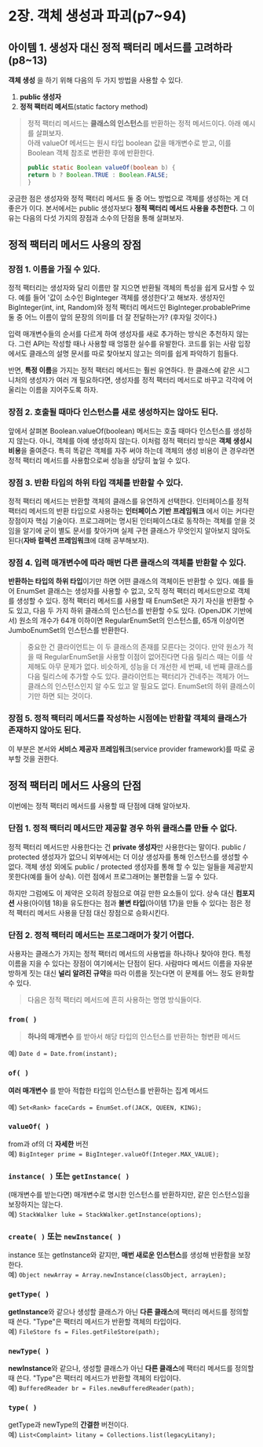 # 2장. 객체 생성과 파괴(p7~94)

## 아이템 1. 생성자 대신 정적 팩터리 메서드를 고려하라(p8~13)

**객체 생성** 을 하기 위해 다음의 두 가지 방법을 사용할 수 있다.

1. **public 생성자**
2. **정적 팩터리 메서드**(static factory method)

> 정적 팩터리 메서드는 **클래스의 인스턴스**를 반환하는 정적 메서드이다. 아래 예시를 살펴보자. <br/> 아래 valueOf 메서드는 원시 타입 boolean 값을 매개변수로 받고, 이를 Boolean 객체 참조로 변환한 후에 반환한다.
>
> ```java
> public static Boolean valueOf(boolean b) {
> return b ? Boolean.TRUE : Boolean.FALSE;
> }
> ```

궁금한 점은 생성자와 정적 팩터리 메서드 둘 중 어느 방법으로 객체를 생성하는 게 더 좋은가 이다. 본서에서는 public 생성자보다 **정적 팩터리 메서드 사용을 추천한다.** 그 이유는 다음의 다섯 가지의 장점과 소수의 단점을 통해 살펴보자.

## 정적 팩터리 메서드 사용의 장점

### 장점 1. 이름을 가질 수 있다.

정적 팩터리는 생성자와 달리 이름만 잘 지으면 반환될 객체의 특성을 쉽게 묘사할 수 있다. 예를 들어 '값이 소수인 BigInteger 객체를 생성한다'고 해보자. 생성자인 BigInteger(int, int, Random)와 정적 팩터리 메서드인 BigInteger.probablePrime 둘 중 어느 이름이 앞의 문장의 의미를 더 잘 전달하는가? (후자일 것이다.)

입력 매개변수들의 순서를 다르게 하여 생성자를 새로 추가하는 방식은 추천하지 않는다. 그런 API는 작성할 때나 사용할 때 엉뚱한 실수를 유발한다. 코드를 읽는 사람 입장에서도 클래스의 설명 문서를 따로 찾아보지 않고는 의미를 쉽게 파악하기 힘들다.

반면, **특정 이름**을 가지는 정적 팩터리 메서드는 훨씬 유연하다. 한 클래스에 같은 시그니처의 생성자가 여러 개 필요하다면, 생성자를 정적 팩터리 메서드로 바꾸고 각각에 어울리는 이름을 지어주도록 하자.

### 장점 2. 호출될 때마다 인스턴스를 새로 생성하지는 않아도 된다.

앞에서 살펴본 Boolean.valueOf(boolean) 메서드는 호출 때마다 인스턴스를 생성하지 않는다. 아니, 객체를 아예 생성하지 않는다. 이처럼 정적 팩터리 방식은 **객체 생성시 비용**을 줄여준다. 특히 똑같은 객체를 자주 써야 하는데 객체의 생성 비용이 큰 경우라면 정적 팩터리 메서드를 사용함으로써 성능을 상당히 높일 수 있다.

### 장점 3. 반환 타입의 하위 타입 객체를 반환할 수 있다.

정적 팩터리 메서드는 반환할 객체의 클래스를 유연하게 선택한다. 인터페이스를 정적 팩터리 메서드의 반환 타입으로 사용하는 **인터페이스 기반 프레임워크** 에서 이는 커다란 장점이자 핵심 기술이다. 프로그래머는 명시된 인터페이스대로 동작하는 객체를 얻을 것임을 알기에 굳이 별도 문서를 찾아가며 실제 구현 클래스가 무엇인지 알아보지 않아도 된다(**자바 컬렉션 프레임워크**에 대해 공부해보자).

### 장점 4. 입력 매개변수에 따라 매번 다른 클래스의 객체를 반환할 수 있다.

**반환하는 타입의 하위 타입**이기만 하면 어떤 클래스의 객체이든 반환할 수 있다. 예를 들어 EnumSet 클래스는 생성자를 사용할 수 없고, 오직 정적 팩터리 메서드만으로 객체를 생성할 수 있다. 정적 팩터리 메서드를 사용할 때 EnumSet은 자기 자신을 반환할 수도 있고, 다음 두 가지 하위 클래스의 인스턴스를 반환할 수도 있다. (OpenJDK 기반에서) 원소의 개수가 64개 이하이면 RegularEnumSet의 인스턴스를, 65개 이상이면 JumboEnumSet의 인스턴스를 반환한다. 

> 중요한 건 클라이언트는 이 두 클래스의 존재를 모른다는 것이다. 만약 원소가 적을 때 RegularEnumSet을 사용할 이점이 없어진다면 다음 릴리스 때는 이를 삭제해도 아무 문제가 없다. 비슷하게, 성능을 더 개선한 세 번째, 네 번째 클래스를 다음 릴리스에 추가할 수도 있다. 클라이언트는 팩터리가 건네주는 객체가 어느 클래스의 인스턴스인지 알 수도 있고 알 필요도 없다. EnumSet의 하위 클래스이기만 하면 되는 것이다.

### 장점 5. 정적 팩터리 메서드를 작성하는 시점에는 반환할 객체의 클래스가 존재하지 않아도 된다.

이 부분은 본서와 **서비스 제공자 프레임워크**(service provider framework)를 따로 공부할 것을 권한다.

## 정적 팩터리 메서드 사용의 단점

이번에는 정적 팩터리 메서드를 사용할 때 단점에 대해 알아보자.

### 단점 1. 정적 팩터리 메서드만 제공할 경우 하위 클래스를 만들 수 없다.

정적 팩터리 메서드만 사용한다는 건 **private 생성자**만 사용한다는 말이다. public / protected 생성자가 없으니 외부에서는 더 이상 생성자를 통해 인스턴스를 생성할 수 없다. 객체 생성 외에도 public  / protected 생성자를 통해 할 수 있는 일들을 제공받지 못한다(예를 들어 상속). 이런 점에서 프로그래머는 불편함을 느낄 수 있다.

하지만 그럼에도 이 제약은 오히려 장점으로 여길 만한 요소들이 있다. 상속 대신 **컴포지션** 사용(아이템 18)을 유도한다는 점과 **불변 타입**(아이템 17)을 만들 수 있다는 점은 정적 팩터리 메서드 사용을 단점 대신 장점으로 승화시킨다.

### 단점 2. 정적 팩터리 메서드는 프로그래머가 찾기 어렵다.

사용자는 클래스가 가지는 정적 팩터리 메서드의 사용법을 하나하나 찾아야 한다. 특정 이름을 지을 수 있다는 장점이 여기에서는 단점이 된다. 사람마다 메서드 이름을 자유분방하게 짓는 대신 **널리 알려진 규약**을 따라 이름을 짓는다면 이 문제를 어느 정도 완화할 수 있다. 

> 다음은 정적 팩터리 메서드에 흔히 사용하는 명명 방식들이다.

### `from( )`

> **하나의 매개변수** 를 받아서 해당 타입의 인스턴스를 반환하는 형변환 메서드

  예) `Date d = Date.from(instant);`

### `of( )`

**여러 매개변수** 를 받아 적합한 타입의 인스턴스를 반환하는 집계 메서드

  예) `Set<Rank> faceCards = EnumSet.of(JACK, QUEEN, KING);` 

### `valueOf( )`

from과 of의 더 **자세한** 버전<br />  예) `BigInteger prime = BigInteger.valueOf(Integer.MAX_VALUE);` 

### `instance( )` 또는 `getInstance( )`

(매개변수를 받는다면) 매개변수로 명시한 인스턴스를 반환하지만, 같은 인스턴스임을 보장하지는 않는다.<br />  예) `StackWalker luke = StackWalker.getInstance(options);`

### `create( )` 또는 `newInstance( )`

instance 또는 getInstance와 같지만, **매번 새로운 인스턴스**를 생성해 반환함을 보장한다.<br />  예) `Object newArray = Array.newInstance(classObject, arrayLen);` <br />

### `getType( )`

**getInstance**와 같으나 생성할 클래스가 아닌 **다른 클래스**에 팩터리 메서드를 정의할 때 쓴다. "Type"은 팩터리 메서드가 반환할 객체의 타입이다.<br />  예) `FileStore fs = Files.getFileStore(path);` 

### `newType( )`

**newInstance**와 같으나, 생성할 클래스가 아닌 **다른 클래스**에 팩터리 메서드를 정의할 때 쓴다. "Type"은 팩터리 메서드가 반환할 객체의 타입이다.<br />  예) `BufferedReader br = Files.newBufferedReader(path);` 

### `type( ) `

getType과 newType의 **간결한** 버전이다.<br />  예) `List<Complaint> litany = Collections.list(legacyLitany);`
